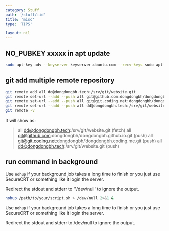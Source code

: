 ```yaml
---
category: Stuff
path: '/stuff/:id'
title: 'misc'
type: 'TIPS'

layout: nil
---
```


## NO_PUBKEY xxxxx in apt update

```bash
sudo apt-key adv --keyserver keyserver.ubuntu.com --recv-keys sudo apt-key adv --keyserver keyserver.ubuntu.com --recv-keys xxxxxxxx
```

## git add multiple remote repository 

```bash
git remote add all dd@dongdongbh.tech:/srv/git/website.git
git remote set-url --add --push all git@github.com:dongdongbh/dongdongbh.github.io.git
git remote set-url --add --push all git@git.coding.net:dongdongbh/dongdongbh.coding.me.git
git remote set-url --add --push all dd@dongdongbh.tech:/srv/git/website.git
git remote -v
```

It will show as:

> all	dd@dongdongbh.tech:/srv/git/website.git (fetch)
> all	git@github.com:dongdongbh/dongdongbh.github.io.git (push)
> all	git@git.coding.net:dongdongbh/dongdongbh.coding.me.git (push)
> all	dd@dongdongbh.tech:/srv/git/website.git (push)

## run command in background

Use `nohup` if your background job takes a long time to finish or you just use SecureCRT or something like it login the server.

Redirect the stdout and stderr to ''/dev/null' to ignore the output.

```bash
nohup /path/to/your/script.sh > /dev/null 2>&1 &
```

Use `nohup` if your background job takes a long time to finish or you just use SecureCRT or something like it login the server.

Redirect the stdout and stderr to /dev/null to ignore the output.
